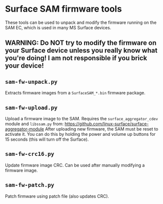 # Surface SAM firmware tools

These tools can be used to unpack and modify the firmware running on the SAM EC, which is used in many MS Surface devices.

## WARNING: Do NOT try to modify the firmware on your Surface device unless you really know what you're doing! I am not responsible if you brick your device!

## `sam-fw-unpack.py`

Extracts firmware images from a `SurfaceSAM_*.bin` firmware package.

## `sam-fw-upload.py`

Upload a firmware image to the SAM.
Requires the `surface_aggregator_cdev` module and `libssam.py` from: https://github.com/linux-surface/surface-aggregator-module
After uploading new firmware, the SAM must be reset to activate it. You can do this by holding the power and volume up buttons for 15 seconds (this will turn off the Surface).

## `sam-fw-crc16.py`

Update firmware image CRC. Can be used after manually modifying a firmware image.

## `sam-fw-patch.py`

Patch firmware using patch file (also updates CRC).

